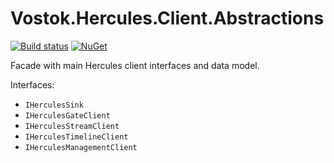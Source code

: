 # Vostok.Hercules.Client.Abstractions

[![Build status](https://ci.appveyor.com/api/projects/status/github/vostok/hercules.client.abstractions?svg=true&branch=master)](https://ci.appveyor.com/project/vostok/hercules.client.abstractions/branch/master)
[![NuGet](https://img.shields.io/nuget/v/Vostok.Hercules.Client.Abstractions.svg)](https://www.nuget.org/packages/Vostok.Hercules.Client.Abstractions)

Facade with main Hercules client interfaces and data model.

Interfaces:
- `IHerculesSink`
- `IHerculesGateClient`
- `IHerculesStreamClient`
- `IHerculesTimelineClient`
- `IHerculesManagementClient`